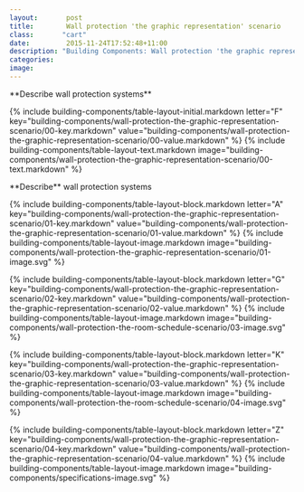 ```yaml
---
layout:       post
title:        Wall protection 'the graphic representation' scenario
class:       "cart"
date:         2015-11-24T17:52:48+11:00
description: "Building Components: Wall protection 'the graphic representation' scenario"
categories:      
image:        
---
```

<div id="building-components">

<dl>

<div markdown="1" class="building-components-title">
<span class="transform-to-uppercase">**Describe wall protection systems**</span>
</div>

{% include building-components/table-layout-initial.markdown letter="F" key="building-components/wall-protection-the-graphic-representation-scenario/00-key.markdown" value="building-components/wall-protection-the-graphic-representation-scenario/00-value.markdown" %}
{% include building-components/table-layout-text.markdown image="building-components/wall-protection-the-graphic-representation-scenario/00-text.markdown" %}

<div markdown="1" class="building-components-title">
<span class="transform-to-uppercase">**Describe** wall protection systems</span>
</div>

{% include building-components/table-layout-block.markdown letter="A" key="building-components/wall-protection-the-graphic-representation-scenario/01-key.markdown" value="building-components/wall-protection-the-graphic-representation-scenario/01-value.markdown" %}
{% include building-components/table-layout-image.markdown image="building-components/wall-protection-the-graphic-representation-scenario/01-image.svg" %}

{% include building-components/table-layout-block.markdown letter="G" key="building-components/wall-protection-the-graphic-representation-scenario/02-key.markdown" value="building-components/wall-protection-the-graphic-representation-scenario/02-value.markdown"  %}
{% include building-components/table-layout-image.markdown image="building-components/wall-protection-the-room-schedule-scenario/03-image.svg" %}

{% include building-components/table-layout-block.markdown letter="K" key="building-components/wall-protection-the-graphic-representation-scenario/03-key.markdown" value="building-components/wall-protection-the-graphic-representation-scenario/03-value.markdown"  %}
{% include building-components/table-layout-image.markdown image="building-components/wall-protection-the-room-schedule-scenario/04-image.svg" %}

{% include building-components/table-layout-block.markdown letter="Z" key="building-components/wall-protection-the-graphic-representation-scenario/04-key.markdown" value="building-components/wall-protection-the-graphic-representation-scenario/04-value.markdown"  %}
{% include building-components/table-layout-image.markdown image="building-components/specifications-image.svg" %}

</dl>
</div>
